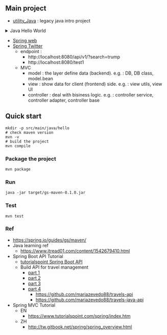 ## Main project
- [utility_Java](https://github.com/yennanliu/utility_Java) : legacy java intro project

<details>
<summary>Java Hello World</summary>

- [JavaHelloWorld](./tree/main/src) : basic1
    - Data types
        - Primitive Data Types
            - Int, String, Float, boolean, char....
        - Reference types (Non-Primitive Data Types)
            - user defined. e.g. :
            ```java
            class myClass{
                int id;
                Double age;
            }
            myClass m1 = new myClass;
            ```
        - [ref1](https://www.w3schools.com/java/java_data_types.asp)
        - [ref2](https://www.geeksforgeeks.org/types-references-java/)
    - Basic operator
        - [TernaryOperator](./src/main/java/Basics/TernaryOperator.java)
    - Array
        - [Array1D](./src/main/java/Basics/Array1D.java)
        - [Array2D](./src/main/java/Basics/Array2D.java)
        - [ArrayClassDemo](./src/main/java/Basics/ArrayClassDemo.java)
        - Array in memory (java)
            - every valuable in the method is "local" valuable 
            - "local" valuable will be put into the "Stack"
            - Any object from "new" will be put into the "Heap"
    - Class
        - [Class Demo1](./src/main/java/Basics/ClassDemo1.java)
        - [Class Demo2](./src/main/java/Basics/ClassDemo2.java)
        - [Attr VS Local Variable1 Demo1](./src/main/java/Basics/AttrVSLocalVariable1.java)
    - Methods
        - [Dynamic Numbers of Var1](./src/main/java/Basics/DynamicNumVar1.java)

    - Value Reference/Assignment:
        - Assignment
            - [Value Assignment1](./src/main/java/Basics/ValueAssignment1.java)
            - [Value Assignment2](./src/main/java/Basics/ValueAssignment2.java)
            - implemented Ordering (1->2->3->4, meaning : 4) will be the final value)
                - 1) default initial values
                - 2) explicit initial values
                - 3) assigne values via constructor
                - 4) getter, setter. e.g. "class.method", "class.attr"
        - Transfer
            - [valueTransfer1](./src/main/java/Basics/valueTransfer1.java)
            - [valueTransfer2](./src/main/java/Basics/valueTransfer2.java) : plz refer this [video](https://www.youtube.com/watch?v=26FZPGNSZlg&list=PLmOn9nNkQxJH0qBIrtV6otI0Ep4o2q67A&index=211)
            - [valueTransfer3](./src/main/java/Basics/valueTransfer3.java)
            -  Concepts
                - Basic data type :  assigned value is the storage "actual value"
                - Reference data type :  assigned value is the storage "address value" (e.g. : 0X111, 0XABC)
    - Recursion
        - [Recursion1](./src/main/java/Basics/Recursion1.java)
        - [Recursion2](./src/main/java/Basics/Recursion2.java)

    - Import
        - [ImportDemo1](./src/main/java/Basics/ImportDemo1.java)

    - Others
        - [GetArgsFromCli](./src/main/java/Basics/GetArgsFromCli.java)

<p ><img src ="./blob/main/doc/pic/ClassDemo2.svg"></p>
<p ><img src ="./blob/main/doc/pic/class_in_memory.svg"></p>

- Array1D:
<p ><img src ="./blob/main/doc/pic/array1DimMemory.svg"></p>
- Array2D:
<p ><img src ="./blob/main/doc/pic/array2DimMemory.svg"></p>


- [JavaHelloWorld](./tree/main/src) : basic2 : OOP/class
    - Java class and its class members:
        - field
        - method
        - constructor
        - code
        - internal class
    - OOP features:
        - Encapsulation
        - Inheritance
        - Polymorphism
    - Other key words
        - this, super, static, final, abstract, interface, package

    - Steps:
        - step 1: create class, design elements in class
        - step 2: create class instance
        - step 3: call the method, attr... inside class via `class.attr`, `class.method`

    - java : "everything is an object"
        - we encapsulate functionality, structure ... into the class, and use them via instantiate the class.
        ```
        Frontend       Backend                  DB
        --------       --------               --------
        pom       -->   Class object   -->    table
        (HTML)    <--   (Java)         <--    (Mysql, Postgre...)
        (CSS)                 
        (JS)
        ```
    - Anonymous Object
        - [AnonymousObject1](./src/main/java/Basics/AnonymousObject1.java)
        - [AnonymousObject2](./src/main/java/Basics/AnonymousObject2.java)***

    - Overloading
        - In same class, if `more than one methods are with same name, but WITH DIFFERENT PRRAMETER NUMBERS OR DIFFERENT PRRAMETER TYPE`
        - [Overloading1](./src/main/java/Basics/Overloading1.java)
        - [Overloading2](./src/main/java/Basics/Overloading2.java)

    - Constructor
        - Intro :
            - create class instance (*** here the "Person_1" is the DEFAULT CONSTRUCTOR; rather than class)
            - (if there no given constructor, java will have a default one)
            - create class instance = new + "constructor"
        - Use case :
            - create class instance
            - `Initialize the instance attr`
        - [Constructor1](./src/main/java/Basics/Constructor1.java)
        - [Constructor2](./src/main/java/Basics/Constructor2.java)
        - [Constructor3](./src/main/java/Basics/Constructor3.java)
        - [ConstructorDemo1](./src/main/java/Basics/ConstructorDemo1.java)

    - Encapsulation
        - [Encapsulation1](./src/main/java/Basics/Encapsulation1.java)
        - In short :
            - hide the things need to hide : users don't need to know how does the library/Class... do the implementation
            - export the things need to export : users only need to know the how/where (e.g. : `API`) to use the library/Class.
        - pros : make the code extenable, scalable, easy to maintain

    - JavaBean
        - [CustomerBean](./src/main/java/Basics/CustomerBean.java)
        - A java class that has below properties
            - 1. the class is a `public` class
            - 2. with a `no argument` `public` constructor
            - 3. has corresponding getter, setter methods

    - This
        - 1. `this` can be used in `attr`, `class`, `method`, `constructor`
        - 2. `this` on  `attr`, `method`
            - this can be referred as "current class"
            - in class, method, we can use "this.method" for calling other method in same class
            - pattern : `this.attr`, `this.method`, `this.constructor`....
        - 3. this call `constructor`
            - in the class's constructor, we use  "this(var) or this() or ..." calling the other constructor in the same class
            - CAN'T call itself (constructor) (via this())
            - calling constructor via `this()` need to be in the `1st line` of code
            - can only use `1` `this()` inside a constructor
            - if constructor's variable is as same as class's variable => we MUST use `this.var` explicitly
        - [thisDemo1](./src/main/java/Basics/thisDemo1)
        - [thisDemo2](./src/main/java/Basics/thisDemo2.java)
        - [thisDemo3](./src/main/java/Basics/thisDemo3)
        - [thisDemo4](./src/main/java/Basics/thisDemo4.java)
        - [thisDemo5](./src/main/java/Basics/thisDemo5)

    - Extends
        - [Extends_demo1](./src/main/java/Basics/Extends_demo1)
        - [Extends_demo2](./src/main/java/Basics/Extends_demo2)
        - the "children" class can `reuse`, `overwrite` the `attr/method` that their "parent" class already defined
        - general form : `class A extends B{}`
            - A : children class (subclass)
            - B : parent class (superclass)
            - Once A extends from B, A will get all structure, attr, method from B
            - Note : private method CAN'T be called (it is received, but can't be called due to the `encapsulation`) in subclass (child class)
            - Subclass (child class) `CAN STILL define its own method, attr ...` after extending from superclass (parent class)
            - One superclass can have `multiple` subclass
            - A subclass can only have `ONE` superclass
            - superclass - subclass is a `relative` concept
            - It's OK to have "indirect" extends. e.g. : `A extends B, B extends C ....`
            - If there a class that we don't explicitly define its superclass (extends), then this class extends from `java.lang.Object` class by default
            - All classes in java (except java.lang.Object) are `direct/indirect` subclass of  `java.lang.Object`

    - Overwrite
        - [Overwrite_demo1](./src/main/java/Basics/Overwrite_demo1)
        - [Overwrite_demo2](./src/main/java/Basics/Overwrite_demo2)
        - `subclass` can overwrite the same method (same method name, same param) that its `superclass` has
        - Note : For overwrited methods, it's needed to have the same method name, and the same params as the one in superclass (method name + params ) (for overwrite)
        - only `non-static` method can be overwritten
        - access_modifiers
            - method in subclass can have "bigger" `access_modifiers` than its superclass (access_modifiers : private, public, ...)
            - `private` method in superclass `CAN NOT` be overwritten
        - return_value_type
            - if return_value_type is `void` in superclass -> it's needed to be `void` in subclass as well
            - if return_value_type is `A type` in superclass -> the return_value_type in subclass can be "A type" or `any subclass of A type`
            - if return_value_type is `basic data type` (e.g. Int, String, float...) in superclass -> the return_value_type need the be the same basic data type as its superclass
        - Exception_type
            - subclass' Exception_type must be `smaller or equal` than the one in superclass

        ```java
        // pattern
        @override   //  @override is just a comment, not necessary actually
        access_modifiers return_value_type method_name(parames){
        // java code
        }
        // pattern2
        @override
        access_modifiers return_value_type method_name throws Exception_type (parames){
        // java code
        }
        ```
    - Controlling Access
        - [ControllAccess_1](./src/main/java/Basics/ControllAccess_1)
        - [ControllAccess_1_1](./src/main/java/Basics/ControllAccess_1_1)
        - [ref](https://docs.oracle.com/javase/tutorial/java/javaOO/accesscontrol.html)

    <p ><img src ="./blob/main/doc/pic/access_level.png"></p>

    - Super      
        - [Super_1](./src/main/java/Basics/Super_1)
        - [Super_2](./src/main/java/Basics/Super_2)
        - [Super_3](./src/main/java/Basics/Super_3)
        - [Instance_1](./src/main/java/Basics/Instance_1.java)
        - `super` can be recognized as "superclass relative"
        - super can be called on : attr, method, constructor
        - using
            -  we can call method in superclass explicitly via super.method_name from subclass
            - If method name are same in superclass and subclass -> we need to call method in superclass (current class) explicitly via `super.method`
            - calling subclass's (current class) method : `this.method`
        - super call constructor
            - we can use superclass' constructor in subclass via "super constructor"
            - "super constructor" need to be declared in 1ST LINE of subclass constructor
            - in subclass, we can only chosse either "this constructor" or "super constructor"  (choose one of them !)
            -  if we don't declare any "this constructor" or "super constructor"..  -> it will use "super constructor" (super(), no argument) by default
    - Polymorphism (`Upcasting`)
        - [polymorphism_1](./src/main/java/Basics/polymorphism_1)
        - [polymorphism_2](./src/main/java/Basics/polymorphism_2)
        - [polymorphism_3](./src/main/java/Basics/polymorphism_3)
        - [polymorphism_4](./src/main/java/Basics/polymorphism_4)
        - [polymorphism_5](./src/main/java/Basics/polymorphism_5)
        - [polymorphism_6](./src/main/java/Basics/polymorphism_6)
         - call superclass and point to subclass' instance
        - Polymorphism is actually `Upcasting`
        - Polymorphism NOT working in `attr` (still use its superclass' attr)
        - pattern : 
        ```java 
        superclass p1 = new subclass();
        ```
        - (following above) p1 will be the superclass class type, so it CAN'T use the method that only exist in subclass
        - During compile
            - => can only call methods defined in superclass
        - During runtime
            - => will run the methods overridden in subclass
        - summary :
            - =>  Compile : check left (<-)
            - =>  Running : check right (->)
        - use requirements:
            - there is extends in class (superclass, subclass)
            - method override is necessary
    - `Downcasting`
        - [Downcasting_1](src/main/java/Basics/Downcasting_1)
        - [Downcasting_2](src/main/java/Basics/Downcasting_2)
        - [Upcasting ref](https://www.javatpoint.com/upcasting-and-downcasting-in-java)
        - pattern : 
        ```java 
        // MUST do upperCasting first (?)
        superclass p1 = new subclass();
        // then do downcasting
        subclass x1 = (subclass) p1;
        ```
    - Upcasting VS DownCasting
        - Superclass ---DownCasting---> Subclass
        - Superclass <---Upcasting--- Subclass
        - Summary:
            - `Uppercasting` : make subclass to superclass type
            - `Downcasting` : make superclass to subclass type
            - In dev, we use Uppercasting >> than Downcasting
    <p ><img src ="./blob/main/doc/pic/upcasting_downcasting.png"></p>

    - Instanceof
        - [instanceof_1](./src/main/java/Basics/instanceof_1) - instanceof demo
        - `a instanceof A` : check if a is instance of A, if yes, return True, else False
        - using case :
            -> to prevent the "ClassCastException" exception, we use instanceof before we do DownCasting. (if return true, then do `DownCasting`, else do nothing)

    - java.lang.Object
        - [objectDemo1](./src/main/java/Basics/objectDemo1)
            - java.lang.Object basics, properties
            - garbage collect (GC) intro

- [JavaHelloWorld](./tree/main/src) : basic3
    - Static demo
        - [staticDemo 1](./src/main/java/Basics/staticDemo1.java)
        - [staticDemo 2](./src/main/java/Basics/staticDemo2.java)
    - Singleton pattern
        - Only allow some classes be existing in some specific class instances
            -> can save resources
            - [ref1](https://blog.csdn.net/Richchigga/article/details/103133472)
            - [ref2](https://www.itread01.com/content/1547084653.html)
            - [ref-scala](https://github.com/yennanliu/utility_Scala)
            - [SingletonDemo1](./src/main/java/Basics/SingletonDemo1.java)
            ```
            # Steps
            1. make constructor private
            2. make object inside class
            3. export a public static method 
            4. implement the code
            ```
            ```java
            // https://www.youtube.com/watch?v=b-UAaq-G4uI&list=PLmOn9nNkQxJEqCNXBu5ozT_26xwvUbHyE&index=91

            // Method 1) : 餓漢式
            // pros : Thread safety
            // cons : could create a class, but not uses it -> resource wasting
            class Single{
                public Single() {}; // make constructor private
                private static Single s = new Single();
                public static Single getInstance(){
                    return s;
                }
            }

            // Method 2) : 懶漢式
            // pros : no resource wasting, only make the instance when need it
            // cons : Thread safety concern
            class Single2{
                private Single2(){}
                private static Single2 s = null;
                public static Single2 getInstance(){
                    if (s == null){
                        s = new Single2();
                    }
                    return s;
                }
            }

            // Method 3) : static internal method
            // optimize with above method 1), and 2)
            // pros : 1. no resource wasting, only make the instance when need it
            // pros : 2. Thread safety (no interruption when running)
            class Singleton{
                private Singleton(){};
                private static class SingltonInstance{ // make it private
                    private static  final Singleton INSTANCE = new Singleton();
                }
                // export below static method to public
                public static Singleton getInstance(){
                    return SingltonInstance.INSTANCE;
                }
            }
            ```


- [JavaHelloWorld](./tree/main/src) : basic4
    - Thread demo
        - [ThreadDemo_1](./src/main/java/thread/ThreadDemo_1.java)
        - [RunnableDemo_1](./src/main/java/thread/RunnableDemo_1.java)
        - [CallableDemo_1](./src/main/java/thread/CallableDemo_1.java)
    - Thread case study : box office
        - `part 1`
            - [ThreadDemo_2](./src/main/java/thread/ThreadDemo_2.java)
            - [RunnableDemo_2](./src/main/java/thread/RunnableDemo_2.java)
        - `part 2`
            - [MultiSalesThread](./src/main/java/thread/MultiSalesThread.java)
            - [MultiSalesThreadSynchronized](./src/main/java/thread/MultiSalesThreadSynchronized.java)
    - Other Thread examples
        - [CallableThreadDemo_1](./src/main/java/thread/CallableThreadDemo_1.java)
        - [DamonThread_Demo1](./src/main/java/thread/DamonThread_Demo1.java)
        - [ThreadWithPriority](./src/main/java/thread/ThreadWithPriority.java)
        - [ThreadSleep](./src/main/java/thread/ThreadSleep.java)
        - [ThreadYield](./src/main/java/thread/ThreadYield.java)
        - [ThreadJoin](./src/main/java/thread/ThreadJoin.java)
    - Thread Lock
        - [ThreadSynchronizeed](./src/main/java/thread/ThreadSynchronizeed.java)
        - [LockThread](./src/main/java/thread/ThreadLock.java)
    - Getter & Setter
        - [GetterSetterDemo1](./src/main/java/Basics/GetterSetterDemo1.java)
        - [GetterSetterDemo2](./src/main/java/Basics/GetterSetterDemo2.java)

</details>

- [Spring web](./tree/main/SpringWeb)
- [Spring Twitter](./tree/main/SpringTwitter)
    - endpoint : 
        - http://localhost:8080/api/v1/?search=trump
        - http://localhost:8080/test1
    - MVC
        - model : the layer define data (backend). e.g. : DB, DB class, model.bean
        - view : show data for client (frontend) side. e.g. :  view utils, view UI
        - controller : deal with bisiness logic. e.g. : controller service, controller adapter, controller base

## Quick start
```
mkdir -p src/main/java/hello
# check maven version
mvn -v
# build the project
mvn compile
```

### Package the project
```
mvn package
```

### Run
```
java -jar target/gs-maven-0.1.0.jar
```

### Test 
```
mvn test
```

### Ref
- https://spring.io/guides/gs/maven/
- Java learning ref
    - https://www.itread01.com/content/1542679410.html
- Spring Boot API Tutorial
    - [tutorialspoint Spring Boot API](https://www.tutorialspoint.com/spring_boot/spring_boot_building_restful_web_services.htm)
    - Build API for travel management
        - [part 1](https://mari-azevedo.medium.com/building-a-restful-api-with-java-and-spring-framework-part-1-6c364a885831)
        - [part 2](https://mari-azevedo.medium.com/construindo-uma-api-restful-com-java-e-spring-framework-parte-2-7a6c3e2ad453)
        - [part 3](https://mari-azevedo.medium.com/construindo-uma-api-restful-com-java-e-spring-framework-parte-3-ab34fcc00dee)
        - [part 4](https://mari-azevedo.medium.com/construindo-uma-api-restful-com-java-e-spring-framework-parte-4-6287f68ffc3c?source=follow_footer---------0----------------------------)
            - https://github.com/mariazevedo88/travels-api
            - https://github.com/mariazevedo88/travels-java-api
- Spring MVC Tutorial
    - EN
        - https://www.tutorialspoint.com/spring/index.htm
    - ZH
        - http://tw.gitbook.net/spring/spring_overview.html
